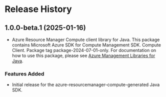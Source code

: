 # Release History

## 1.0.0-beta.1 (2025-01-16)

- Azure Resource Manager Compute client library for Java. This package contains Microsoft Azure SDK for Compute Management SDK. Compute Client. Package tag package-2024-07-01-only. For documentation on how to use this package, please see [Azure Management Libraries for Java](https://aka.ms/azsdk/java/mgmt).
### Features Added

- Initial release for the azure-resourcemanager-compute-generated Java SDK.
